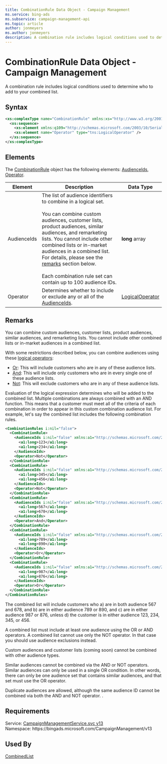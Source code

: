 ```yaml
---
title: CombinationRule Data Object - Campaign Management
ms.service: bing-ads
ms.subservice: campaign-management-api
ms.topic: article
author: jonmeyers
ms.author: jonmeyers
description: A combination rule includes logical conditions used to determine who to add to your combined list.
---
```

# CombinationRule Data Object - Campaign Management
A combination rule includes logical conditions used to determine who to add to your combined list.

## Syntax
```xml
<xs:complexType name="CombinationRule" xmlns:xs="http://www.w3.org/2001/XMLSchema">
  <xs:sequence>
    <xs:element xmlns:q109="http://schemas.microsoft.com/2003/10/Serialization/Arrays" name="AudienceIds" nillable="true" type="q109:ArrayOflong" />
    <xs:element name="Operator" type="tns:LogicalOperator" />
  </xs:sequence>
</xs:complexType>
```

## <a name="elements"></a>Elements

The [CombinationRule](combinationrule.md) object has the following elements: [AudienceIds](#audienceids), [Operator](#operator).

|Element|Description|Data Type|
|-----------|---------------|-------------|
|<a name="audienceids"></a>AudienceIds|The list of audience identifiers to combine in a logical set.<br/><br/>You can combine custom audiences, customer lists, product audiences, similar audiences, and remarketing lists. You cannot include other combined lists or in-market audiences in a combined list. For details, please see the [remarks](#remarks) section below.<br/><br/>Each combination rule set can contain up to 100 audience IDs.|**long** array|
|<a name="operator"></a>Operator|Determines whether to include or exclude any or all of the [AudienceIds](#audienceids).|[LogicalOperator](logicaloperator.md)|

## <a name="remarks"></a>Remarks
You can combine custom audiences, customer lists, product audiences, similar audiences, and remarketing lists. You cannot include other combined lists or in-market audiences in a combined list.  

With some restrictions described below, you can combine audiences using these [logical operators](logicaloperator.md):

- [Or](logicaloperator.md#or): This will include customers who are in any of these audience lists. 
- [And](logicaloperator.md#and): This will include only customers who are in every single one of these audience lists.  
- [Not](logicaloperator.md#not): This will exclude customers who are in any of these audience lists. 

Evaluation of the logical expression determines who will be added to the combined list. Multiple combinations are always combined with an AND function. This means that a customer must meet all of the criteria of each combination in order to appear in this custom combination audience list. For example, let's say the combined list includes the following combination rules. 

```xml
<CombinationRules i:nil="false">
  <CombinationRule>
    <AudienceIds i:nil="false" xmlns:a1="http://schemas.microsoft.com/2003/10/Serialization/Arrays">
      <a1:long>123</a1:long>
      <a1:long>234</a1:long>
    </AudienceIds>
    <Operator>Not</Operator>
  </CombinationRule>
  <CombinationRule>
    <AudienceIds i:nil="false" xmlns:a1="http://schemas.microsoft.com/2003/10/Serialization/Arrays">
      <a1:long>345</a1:long>
      <a1:long>456</a1:long>
    </AudienceIds>
    <Operator>Not</Operator>
  </CombinationRule>
  <CombinationRule>
    <AudienceIds i:nil="false" xmlns:a1="http://schemas.microsoft.com/2003/10/Serialization/Arrays">
      <a1:long>567</a1:long>
      <a1:long>678</a1:long>
    </AudienceIds>
    <Operator>And</Operator>
  </CombinationRule>
  <CombinationRule>
    <AudienceIds i:nil="false" xmlns:a1="http://schemas.microsoft.com/2003/10/Serialization/Arrays">
      <a1:long>789</a1:long>
      <a1:long>890</a1:long>
    </AudienceIds>
    <Operator>Or</Operator>
  </CombinationRule>
  <CombinationRule>
    <AudienceIds i:nil="false" xmlns:a1="http://schemas.microsoft.com/2003/10/Serialization/Arrays">
      <a1:long>987</a1:long>
      <a1:long>876</a1:long>
    </AudienceIds>
    <Operator>Or</Operator>
  </CombinationRule>
</CombinationRules>
```

The combined list will include customers who a) are in both audience 567 and 678, and b) are in either audience 789 or 890, and c) are in either audience 987 or 876, unless d) the customer is in either audience 123, 234, 345, or 456.  

A combined list must include at least one audience using the OR or AND operators. A combined list cannot use only the NOT operator. In that case you should use audience exclusions instead. 

Custom audiences and customer lists (coming soon) cannot be combined with other audience types. 

Similar audiences cannot be combined via the AND or NOT operators. Similar audiences can only be used in a single OR condition. In other words, there can only be one audience set that contains similar audiences, and that set must use the OR operator. 

Duplicate audiences are allowed, although the same audience ID cannot be combined via both the AND and NOT operator. .

## Requirements
Service: [CampaignManagementService.svc v13](https://campaign.api.bingads.microsoft.com/Api/Advertiser/CampaignManagement/v13/CampaignManagementService.svc)  
Namespace: https\://bingads.microsoft.com/CampaignManagement/v13  

## Used By
[CombinedList](combinedlist.md)  
